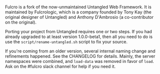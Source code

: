 Fulcro is a fork of the now-unmaintained Untangled Web Framework. It is maintained by Fulcrologic, which 
is a company founded by Tony Kay (the original designer of Untangled) and Anthony D'Ambrosio (a co-contributor
on the original).

Porting your project from Untangled requires one or two steps. If you had already upgraded to at least version
1.0.0-beta1, then all you need to do is use the `script/rename-untangled.sh` script to fix your source. 

If you're coming from an older version, several internal naming change and refinements happened. See the 
CHANGELOG for details. Mainly, the server namespaces were combined, and `load-data` was removed in favor
of `load`. Ask on the #fulcro slack channel for help if you need it.
